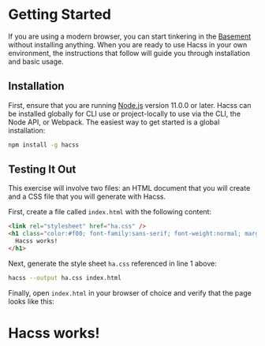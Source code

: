 # Getting Started

If you are using a modern browser, you can start tinkering in the
[Basement](https://basement.hacss.io) without installing anything. When you are
ready to use Hacss in your own environment, the instructions that follow will
guide you through installation and basic usage.

## Installation

First, ensure that you are running [Node.js](https://nodejs.org) version 11.0.0
or later. Hacss can be installed globally for CLI use or project-locally to use
via the CLI, the Node API, or Webpack. The easiest way to get started is a
global installation:

```bash
npm install -g hacss
```

## Testing It Out

This exercise will involve two files: an HTML document that you will create and
a CSS file that you will generate with Hacss.

First, create a file called `index.html` with the following content:

```html
<link rel="stylesheet" href="ha.css" />
<h1 class="color:#f00; font-family:sans-serif; font-weight:normal; margin:0;">
  Hacss works!
</h1>
```

Next, generate the style sheet `ha.css` referenced in line 1 above:

```bash
hacss --output ha.css index.html
```

Finally, open `index.html` in your browser of choice and verify that the page
looks like this:

<h1 class="
  color:#f00;
  font-size:24px;
  font-family:sans-serif;
  font-weight:normal;
  line-height:1;
  margin:0;
">
  Hacss works!
</h1>
